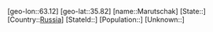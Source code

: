 ﻿---
location: [35.82,63.12]
type: City
tags:
- geo/City


SpocWebEntityId: 32335
isDeleted: false
confidential: public

---
[geo-lon::63.12]
[geo-lat::35.82]
[name::Marutschak]
[State::]
[Country::[Russia](geo/Continent/Europe/Russia.md)]
[StateId::]
[Population::]
[Unknown::]

